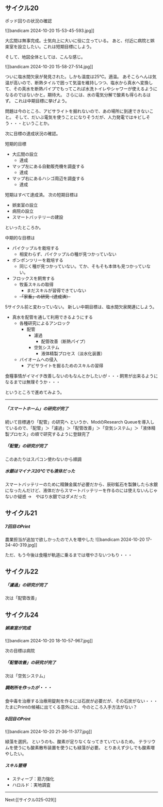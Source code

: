 ## サイクル20

ポッド回りの状況の確認

![[bandicam 2024-10-20 15-53-45-593.jpg]]

大広間は無事完成。士気向上に大いに役に立っている。
あと、付近に病院と娯楽室を設立したい。これは短期目標にしよう。

そして、地図全体としては、こんな感じ。

![[bandicam 2024-10-20 15-58-27-514.jpg]]

ついに塩水間欠泉が発見された。しかも温度は25℃。適温。
あそこらへんは気温が高いので、断熱タイルで囲って気温を維持しつつ、塩水から真水へ変換して、その真水を断熱パイプでもってこれば水洗トイレやシャワーが使えるようになるのではないかと。期待大。
さらには、水の電気分解で酸素も得られるはず。
これは中期目標に挙げよう。

問題は今のところ、アビサライトを掘れないので、あの場所に到達できないこと。
そして、だいぶ電気を使うことになりそうだが、人力発電ではキビしそう・・・ということか。

次に目標の達成状況の確認。

短期的目標

- 大広間の設立
	- 達成
- マップ左にある自動販売機を調査する
	- 達成
- マップ右にあるハシゴ周辺を調査する
	- 達成

短期はすべて達成済。
次の短期目標は

- 娯楽室の設立
- 病院の設立
- スマートバッテリーの建設

といったところか。

中期的な目標は

- パイクップルを栽培する
	- 相変わらず、パイクップルの種が見つかっていない
- ポンポンツリーを栽培する
	- 同じく種が見つかっていない。てか、そもそも本体も見つかっていない。
- フロックスを飼育する
	- 牧畜スキルの取得
		- まだスキルが習得できていない
	- ~~「家畜」の研究（達成済）~~

5サイクル前と変わっていない。
新しい中期目標は、塩水間欠泉関連にしよう。

- 真水を配管を通して利用できるようにする
	- 各種研究によるアンロック
		- 配管
			- 濾過
				- 配管改善（断熱パイプ）
			- 空気システム
				- 液体精製プロセス（淡水化装置）
	- バイオームへの侵入
		- アビサライトを掘るためのスキルの習得

食糧事情がイマイチ改善しないのもなんとかしたいが・・・飼育が出来るようになるまでは無理そうか・・・

というところで進めてみよう。

----

##### 「スマートホーム」の研究が完了

続いて目標通り「配管」の研究へ
というか、ModのResearch Queueを導入しているので、「配管」＞「濾過」＞「配管改善」＞「空気システム」＞「液体精製プロセス」の順で研究するように登録完了

##### 「配管」の研究が完了

このあたりはスパコン使わないから順調

##### 水銀はマイナス20℃でも液体だった

スマートバッテリーのために精錬金属が必要だから、辰砂鉱石を製錬したら水銀になったんだけど、液体だからスマートバッテリーを作るのには使えないんじゃないか疑惑
→　やはり水銀ではダメだった

## サイクル21

##### 7回目のPrint

農業担当が追加で欲しかったので人を増やした
![[bandicam 2024-10-20 17-34-40-319.jpg]]

ただ、もう今後は食糧が軌道に乗るまでは増やさないつもり・・・

## サイクル22

##### 「濾過」の研究が完了

次は「配管改善」

## サイクル24

##### 娯楽室が完成

![[bandicam 2024-10-20 18-10-57-967.jpg]]

次の目標は病院

##### 「配管改善」の研究が完了

次は「空気システム」

##### 調剤所を作ったが・・・

食中毒を治療する治療用錠剤を作るには石炭が必要だが、その石炭がない・・・
たまにPrintの候補に出てくる意外には、今のところ入手方法がない？

##### 8回目のPrint

![[bandicam 2024-10-20 21-36-11-377.jpg]]

緑藻を選択。
というのも、酸素が足りなくなってきていているため。
テラリウムを使うにも酸素散布装置を使うにも緑藻が必要。
とりあえず少しでも酸素増やしたい。

##### スキル習得

- スティーブ：筋力強化
- ハロルド：実地調査

----
Next:[[サイクル025-029]]